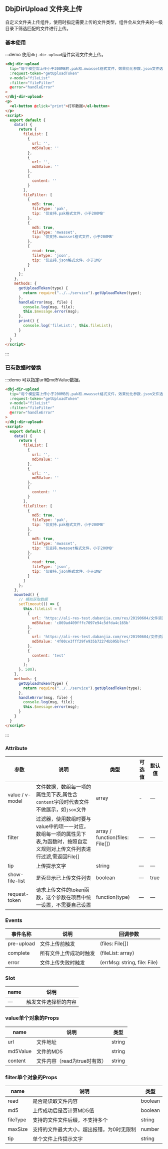 ## DbjDirUpload 文件夹上传

自定义文件夹上传组件，使用时指定需要上传的文件类型，组件会从文件夹的一级目录下筛选匹配的文件进行上传。

### 基本使用

:::demo 使用`dbj-dir-upload`组件实现文件夹上传。
```html
<dbj-dir-upload
  tip="每个模型需上传小于200MB的.pak和.mwasset格式文件，效果优化参数.json文件选填，小于2KB"
  :request-token="getUploadToken"
  v-model="fileList"
  :filter="fileFilter"
  @error="handleError"
>
</dbj-dir-upload>
<p>
  <el-button @click="print">打印数据</el-button>
</p>
<script>
  export default {
    data() {
      return {
        fileList: [
          {
            url: '',
            md5Value: ''
          },
          {
            url: '',
            md5Value: ''
          },
          {
            content: ''
          }
        ],
        fileFilter: [
          {
            md5: true,
            fileType: 'pak',
            tip: '仅支持.pak格式文件，小于200MB'
          },
          {
            md5: true,
            fileType: 'mwasset',
            tip: '仅支持.mwasset格式文件，小于200MB'
          },
          {
            read: true,
            fileType: 'json',
            tip: '仅支持.json格式文件，小于1MB'
          }
        ]
      };
    },
    methods: {
      getUploadToken(type) {
        return require("../../service").getUploadToken(type);
      },
      handleError(msg, file) {
        console.log(msg, file);
        this.$message.error(msg);
      },
      print() {
        console.log('fileList:', this.fileList);
      }
    }
  }
</script>
```
:::

### 已有数据时替换

:::demo 可以指定url和md5Value数据。
```html
<dbj-dir-upload
  tip="每个模型需上传小于200MB的.pak和.mwasset格式文件，效果优化参数.json文件选填，小于2KB"
  :request-token="getUploadToken"
  v-model="fileList"
  :filter="fileFilter"
  @error="handleError"
>
</dbj-dir-upload>
<script>
  export default {
    data() {
      return {
        fileList: [
          {
            url: '',
            md5Value: ''
          },
          {
            url: '',
            md5Value: ''
          },
          {
            content: ''
          }
        ],
        fileFilter: [
          {
            md5: true,
            fileType: 'pak',
            tip: '仅支持.pak格式文件，小于200MB'
          },
          {
            md5: true,
            fileType: 'mwasset',
            tip: '仅支持.mwasset格式文件，小于200MB'
          },
          {
            read: true,
            fileType: 'json',
            tip: '仅支持.json格式文件，小于1MB'
          }
        ]
      };
    },
    mounted() {
      // 模拟获取数据
      setTimeout(() => {
        this.fileList = [
          {
            url: 'https://ali-res-test.dabanjia.com/res/20190604/文件资源$1559620404935_5569$DBJ_3_1.pak',
            md5Value: 'c869ad409fffc7097e94c5dfda4c165b'
          },
          {
            url: 'https://ali-res-test.dabanjia.com/res/20190604/文件资源$1559620404931_3196$DBJ_3_1_bak.mwasset',
            md5Value: '4f00ce3fff29fe935b72274bb95b7ecf'
          },
          {
            content: 'test'
          }
        ];
      }, 500);
    },
    methods: {
      getUploadToken(type) {
        return require("../../service").getUploadToken(type);
      },
      handleError(msg, file) {
        console.log(msg, file);
        this.$message.error(msg);
      }
    }
  }
</script>
```
:::

### Attribute
| 参数      | 说明          | 类型      | 可选值                           | 默认值  |
|---------- |-------------- |---------- |--------------------------------  |-------- |
| value / v-model | 文件数据，数组每一项的属性见下表,属性含`content`字段时代表文件不做展示，如`json`文件 | array | -| — |
| filter | 过滤器，使用数组时要与value中的项一一对应，数组每一项的属性见下表,为函数时，按照自定义规则对上传文件列表进行过滤,需返回File[] | array / function(files: File[]) | — | — |
| tip | 上传提示文字 | string | — | — |
| show-file-list | 是否显示已上传文件列表 |boolean | — | true |
| request-token | 请求上传文件的token函数，这个参数在项目中统一设置，不需要自己设置 | function(type) | — | — |

### Events
| 事件名称      | 说明          | 回调参数 |
|----------- |-------------- | -- |
| pre-upload | 文件上传前触发 | (files: File[]) |
| complete | 所有文件上传成功时触发 | (fileList: array) |
| error | 文件上传失败时触发 | (errMsg: string, file: File) |

### Slot
| name | 说明 |
|------|--------|
| — | 触发文件选择框的内容 |

### value单个对象的Props
| name | 说明 | 类型 |
|------|-----|------|
| url | 文件地址 | string |
| md5Value | 文件的MD5 | string |
| content | 文件内容（read为true时有效） | string |

### filter单个对象的Props
| name | 说明 | 类型 |
|------|-----|------|
| read | 是否是读取文件内容 | boolean |
| md5 | 上传成功后是否计算MD5值 | boolean |
| fileType | 支持的文件文件后缀，不支持多个 | string |
| maxSize | 支持的文件最大大小，超出报错，为0时无限制 | number |
| tip | 单个文件上传提示文字 | string |
